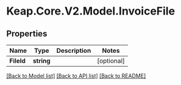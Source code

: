 # Keap.Core.V2.Model.InvoiceFile

## Properties

Name | Type | Description | Notes
------------ | ------------- | ------------- | -------------
**FileId** | **string** |  | [optional] 

[[Back to Model list]](../README.md#documentation-for-models) [[Back to API list]](../README.md#documentation-for-api-endpoints) [[Back to README]](../README.md)

